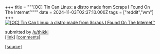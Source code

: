 +++
title = """[OC] Tin Can Linux: a distro made from Scraps I Found On The Internet™"""
date = 2024-11-03T02:37:10.000Z
tags = ["reddit","wm"]
+++
[![[OC] Tin Can Linux: a distro made from Scraps I Found On The Internet™](https://b.thumbs.redditmedia.com/UfqEjEDOOs5aOwD15Va4wsgftXLzNAMT0kr0uIK6MRc.jpg "[OC] Tin Can Linux: a distro made from Scraps I Found On The Internet™")](https://www.reddit.com/r/unixporn/comments/1gid4yt/oc_tin_can_linux_a_distro_made_from_scraps_i/)

submitted by [/u/thikkl](https://www.reddit.com/user/thikkl)  
[\[link\]](https://www.reddit.com/gallery/1gid4yt) [\[comments\]](https://www.reddit.com/r/unixporn/comments/1gid4yt/oc_tin_can_linux_a_distro_made_from_scraps_i/)

[[source]](https://www.reddit.com/r/unixporn/comments/1gid4yt/oc_tin_can_linux_a_distro_made_from_scraps_i/)
